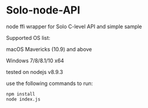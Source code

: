 # Solo-node-API
node ffi wrapper for Solo C-level API and simple sample

Supported OS list:

macOS Mavericks (10.9) and above

Windows 7/8/8.1/10 x64

tested on nodejs v8.9.3

use the following commands to run:
```
npm install
node index.js
```
